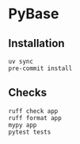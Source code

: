 # PyBase

## Installation

```shell
uv sync
pre-commit install
```

## Checks

```shell
ruff check app
ruff format app
mypy app
pytest tests
```
